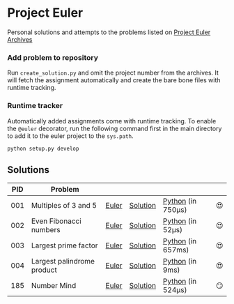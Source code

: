 # Project Euler
Personal solutions and attempts to the problems listed on [Project Euler Archives](https://projecteuler.net/archives)

### Add problem to repository
Run `create_solution.py` and omit the project number from the archives. It will fetch the assignment automatically and create the bare bone files with runtime tracking.

### Runtime tracker
Automatically added assignments come with runtime tracking. To enable the `@euler` decorator, run the following command first in the main directory to add it to the euler project to the `sys.path`.
```
python setup.py develop
```


## Solutions
| PID | Problem | | | | |
|-|-|-|-|-|-|
| 001 | Multiples of 3 and 5 | [Euler](https://projecteuler.net/problem=1) | [Solution](https://github.com/enzoblindow/project-euler/tree/master/solutions/p001) | [Python](https://github.com/enzoblindow/project-euler/blob/master/solutions/p001/__main__.py) (in 750µs) | :heart_eyes: |
| 002 | Even Fibonacci numbers | [Euler](https://projecteuler.net/problem=2) | [Solution](https://github.com/enzoblindow/project-euler/tree/master/solutions/p002) | [Python](https://github.com/enzoblindow/project-euler/blob/master/solutions/p002/__main__.py) (in 52µs) | :heart_eyes: |
| 003 | Largest prime factor | [Euler](https://projecteuler.net/problem=3) | [Solution](https://github.com/enzoblindow/project-euler/tree/master/solutions/p003) | [Python](https://github.com/enzoblindow/project-euler/blob/master/solutions/p003/__main__.py) (in 657ms) | :heart_eyes: |
| 004 | Largest palindrome product | [Euler](https://projecteuler.net/problem=4) | [Solution](https://github.com/enzoblindow/project-euler/tree/master/solutions/p004) | [Python](https://github.com/enzoblindow/project-euler/blob/master/solutions/p004/__main__.py) (in 9ms) | :heart_eyes: |
| 185 | Number Mind | [Euler](https://projecteuler.net/problem=185) | [Solution](https://github.com/enzoblindow/project-euler/tree/master/solutions/p185) | [Python](https://github.com/enzoblindow/project-euler/blob/master/solutions/p185/__main__.py) (in 524µs) | :smirk: |




